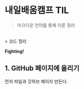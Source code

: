 # 내일배움캠프 TIL

> 마크다운 언어를 통해 이론 정리
<br>
> 코드 정리
<br>


**Fighting!**

## 1. GitHub 페이지에 올리기

먼저 파일과 깃허브 페이지 만든다.